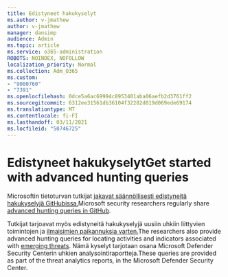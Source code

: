 ```yaml
---
title: Edistyneet hakukyselyt
ms.author: v-jmathew
author: v-jmathew
manager: dansimp
audience: Admin
ms.topic: article
ms.service: o365-administration
ROBOTS: NOINDEX, NOFOLLOW
localization_priority: Normal
ms.collection: Adm_O365
ms.custom:
- "9000760"
- "7391"
ms.openlocfilehash: 0dce5a6ac69994c8953401aba06aefb2d3761ff2
ms.sourcegitcommit: 6312ee31561db36104f32282d019d069ede69174
ms.translationtype: MT
ms.contentlocale: fi-FI
ms.lasthandoff: 03/11/2021
ms.locfileid: "50746725"
---
```

# <a name="get-started-with-advanced-hunting-queries"></a><span data-ttu-id="f7607-102">Edistyneet hakukyselyt</span><span class="sxs-lookup"><span data-stu-id="f7607-102">Get started with advanced hunting queries</span></span>

<span data-ttu-id="f7607-103">Microsoftin tietoturvan tutkijat [jakavat säännöllisesti edistyneitä hakukyselyjä GitHubissa.](https://go.microsoft.com/fwlink/?linkid=2144624)</span><span class="sxs-lookup"><span data-stu-id="f7607-103">Microsoft security researchers regularly share [advanced hunting queries in GitHub](https://go.microsoft.com/fwlink/?linkid=2144624).</span></span>

<span data-ttu-id="f7607-104">Tutkijat tarjoavat myös edistyneitä hakukyselyjä uusiin uhkiin liittyvien toimintojen ja [ilmaisimien paikannuksia varten.](https://go.microsoft.com/fwlink/?linkid=2145808)</span><span class="sxs-lookup"><span data-stu-id="f7607-104">The researchers also provide advanced hunting queries for locating activities and indicators associated with [emerging threats](https://go.microsoft.com/fwlink/?linkid=2145808).</span></span> <span data-ttu-id="f7607-105">Nämä kyselyt tarjotaan osana Microsoft Defender Security Centerin uhkien analysointiraportteja.</span><span class="sxs-lookup"><span data-stu-id="f7607-105">These queries are provided as part of the threat analytics reports, in the Microsoft Defender Security Center.</span></span>
